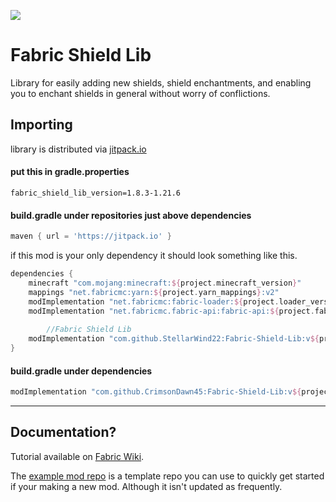 [![](https://jitpack.io/v/CrimsonDawn45/Fabric-Shield-Lib.svg)](https://jitpack.io/#CrimsonDawn45/Fabric-Shield-Lib)

# Fabric Shield Lib
Library for easily adding new shields, shield enchantments, and enabling you to enchant shields in general without worry of conflictions.

## Importing
library is distributed via [jitpack.io](https://jitpack.io/#CrimsonDawn45/Fabric-Shield-Lib)

#### put this in gradle.properties
```properties
fabric_shield_lib_version=1.8.3-1.21.6
```

#### build.gradle under repositories just above dependencies
```gradle
maven { url = 'https://jitpack.io' }
```

if this mod is your only dependency it should look something like this.
```gradle
dependencies {
	minecraft "com.mojang:minecraft:${project.minecraft_version}"
	mappings "net.fabricmc:yarn:${project.yarn_mappings}:v2"
	modImplementation "net.fabricmc:fabric-loader:${project.loader_version}"
	modImplementation "net.fabricmc.fabric-api:fabric-api:${project.fabric_version}"
        
        //Fabric Shield Lib
	modImplementation "com.github.StellarWind22:Fabric-Shield-Lib:v${project.fabric_shield_lib_version}"
}
```

#### **build.gradle** under dependencies
```gradle
modImplementation "com.github.CrimsonDawn45:Fabric-Shield-Lib:v${project.fabric_shield_lib_version}"
```

- - - -

## Documentation?
Tutorial available on [Fabric Wiki](https://fabricmc.net/wiki/tutorial:shield).

The [example mod repo](https://github.com/CrimsonDawn45/Fabric-Shield-Lib-Example-Mod) is a template repo you can use to quickly get started if your making a new mod. Although it isn't updated as frequently.
